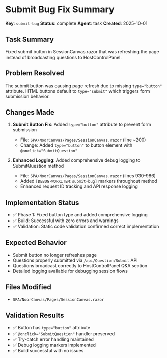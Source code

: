 # Submit Bug Fix Summary

**Key**: `submit-bug`
**Status**: complete
**Agent**: task
**Created**: 2025-10-01

## Task Summary
Fixed submit button in SessionCanvas.razor that was refreshing the page instead of broadcasting questions to HostControlPanel.

## Problem Resolved
The submit button was causing page refresh due to missing `type="button"` attribute. HTML buttons default to `type="submit"` which triggers form submission behavior.

## Changes Made
1. **Submit Button Fix**: Added `type="button"` attribute to prevent form submission
   - File: `SPA/NoorCanvas/Pages/SessionCanvas.razor` (line ~200)
   - Change: Added `type="button"` to button element with `@onclick="SubmitQuestion"`

2. **Enhanced Logging**: Added comprehensive debug logging to SubmitQuestion method
   - File: `SPA/NoorCanvas/Pages/SessionCanvas.razor` (lines 930-986)
   - Added `[DEBUG-WORKITEM:submit-bug]` markers throughout method
   - Enhanced request ID tracking and API response logging

## Implementation Status
- ✅ Phase 1: Fixed button type and added comprehensive logging
- ✅ Build: Successful with zero errors and warnings
- ✅ Validation: Static code validation confirmed correct implementation

## Expected Behavior
- Submit button no longer refreshes page
- Questions properly submitted via `/api/Question/Submit` API
- Questions broadcast correctly to HostControlPanel Q&A section
- Detailed logging available for debugging session flows

## Files Modified
- `SPA/NoorCanvas/Pages/SessionCanvas.razor`

## Validation Results
- ✅ Button has `type="button"` attribute
- ✅ `@onclick="SubmitQuestion"` handler preserved
- ✅ Try-catch error handling maintained
- ✅ Debug logging markers implemented
- ✅ Build successful with no issues